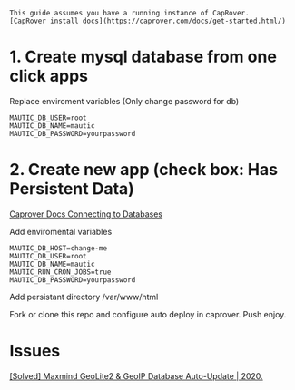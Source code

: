 ```
This guide assumes you have a running instance of CapRover.
[CapRover install docs](https://caprover.com/docs/get-started.html/)
```
# 1. Create mysql database from one click apps

Replace enviroment variables (Only change password for db)
```
MAUTIC_DB_USER=root
MAUTIC_DB_NAME=mautic
MAUTIC_DB_PASSWORD=yourpassword

```
# 2. Create new app (check box: Has Persistent Data)

[Caprover Docs Connecting to Databases](https://caprover.com/docs/one-click-apps.html#connecting-to-databases/)

Add enviromental variables
```
MAUTIC_DB_HOST=change-me 
MAUTIC_DB_USER=root
MAUTIC_DB_NAME=mautic
MAUTIC_RUN_CRON_JOBS=true
MAUTIC_DB_PASSWORD=yourpassword
```
Add persistant directory /var/www/html

Fork or clone this repo and configure auto deploy in caprover. Push enjoy.

# Issues
[[Solved] Maxmind GeoLite2 & GeoIP Database Auto-Update | 2020.](https://mauteam.org/mautic/mautic-admins/solved-maxmind-geolite2-database-not-updating/)
